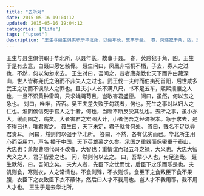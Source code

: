 ```yaml
---
title: "去所对"
date: 2015-05-16 19:04:12
updated: 2015-05-16 19:04:12
categories: ["Life"]
tags: ["upset"]
description: "王生与聂生俱供职于华北所，以聂年长，故事于聂。 春，荧惑犯于角，凶。王生于是有去意，白聂曰愿乞骸骨。"
---
```


王生与聂生俱供职于华北所，以聂年长，故事于聂。
春，荧惑犯于角，凶。王生于是有去意，白聂曰愿乞骸骨。
聂生问曰，凤凰非梧桐不栖，子去，寡人之过也，不然，何以匆匆求去。
王生对曰，吾闻之，昔者唐尧教化天下而许由藏深山，世人皆称尧氏之治而不非失人之过也。武王伐一夫纣而伯夷死首阳，后世咸多武王之功而不讽杀人之罪也。且夫小人长不满八尺，书不足五车，熙熙攘攘之人也，一旦不识黄钟雷鸣，只求蝇蝇苟且，岂敢害君盛德。
问曰，虽然，何以去之急也。
对曰，唯唯，否否。吴王夫差失败于勾践者，何也，死生之事对以妇人之仁也。淮阴侯信死于宫人之手者，何也，当断不断反受其乱也。去所之事，虽小亦大，缓而图之，病矣。大者害君之宏图大计，小者伤吾之经济根本。急于求去，是不得已也，唯君察之。
聂生曰，天下未定，君子就食何处。
答曰，贱名不足以辱君贵耳。
问曰，然则何以强于华北所。
答曰，不然，各有优劣而已。华北所主用心而臣用力，声名
播于中国，天下英雄慕之久矣。承国之重器而保密重于泰山，大忠也；萧规曹随代码不改者，大智也；重情谊而轻五斗之禄，大义也。大忠大智大义之人，君子皆爱之也。
问，然则何以去之。
曰，吾辈小人也，何足道哉。
聂生默然，曰，吾知之矣。
夫大人者，先臣下之忧而忧，后臣下之乐而乐是也。夫饥则食，寒则衣，人之常情也。不食则殍，不衣则馁。食臣下之食致臣下食不果腹，衣臣下之衣致臣下衣不蔽体，然后曰人才不我用也。岂人才不我用耶，我不用人才也。
王生于是去华北所。
